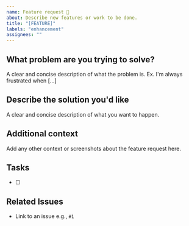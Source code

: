```yaml
---
name: Feature request 🔨
about: Describe new features or work to be done.
title: "[FEATURE]"
labels: "enhancement"
assignees: ""
---
```


## What problem are you trying to solve?

A clear and concise description of what the problem is. Ex. I'm always frustrated when [...]

## Describe the solution you'd like

A clear and concise description of what you want to happen.

## Additional context

Add any other context or screenshots about the feature request here.

## Tasks

- [ ]

## Related Issues

- Link to an issue e.g., `#1`
